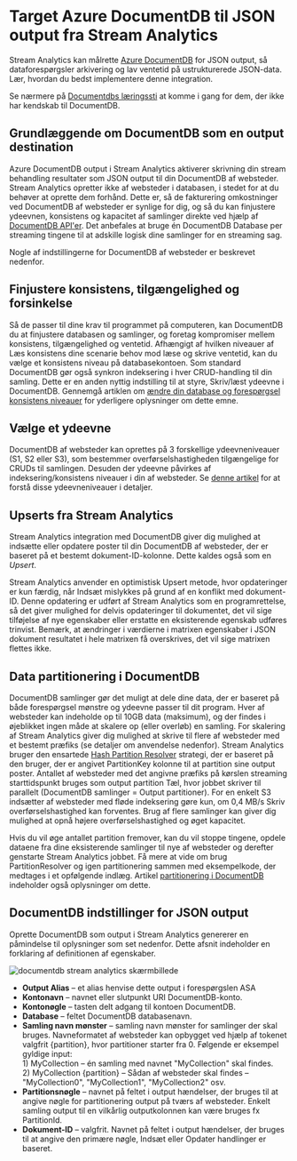 <properties
    pageTitle="JSON output til Stream Analytics | Microsoft Azure"
    description="Få mere at vide, hvordan Stream Analytics kan målrette Azure DocumentDB for JSON output for arkivering af data og lav ventetid forespørgsler på ustrukturerede JSON-data."
    keywords="JSON output"
    documentationCenter=""
    services="stream-analytics,documentdb"
    authors="jeffstokes72"
    manager="jhubbard"
    editor="cgronlun"/>

<tags
    ms.service="stream-analytics"
    ms.devlang="na"
    ms.topic="article"
    ms.tgt_pltfrm="na"
    ms.workload="data-services"
    ms.date="09/26/2016"
    ms.author="jeffstok"/>

# <a name="target-azure-documentdb-for-json-output-from-stream-analytics"></a>Target Azure DocumentDB til JSON output fra Stream Analytics

Stream Analytics kan målrette [Azure DocumentDB](https://azure.microsoft.com/services/documentdb/) for JSON output, så dataforespørgsler arkivering og lav ventetid på ustrukturerede JSON-data. Lær, hvordan du bedst implementere denne integration.

Se nærmere på [Documentdbs læringssti](https://azure.microsoft.com/documentation/learning-paths/documentdb/) at komme i gang for dem, der ikke har kendskab til DocumentDB.

## <a name="basics-of-documentdb-as-an-output-target"></a>Grundlæggende om DocumentDB som en output destination
Azure DocumentDB output i Stream Analytics aktiverer skrivning din stream behandling resultater som JSON output til din DocumentDB af websteder. Stream Analytics opretter ikke af websteder i databasen, i stedet for at du behøver at oprette dem forhånd. Dette er, så de fakturering omkostninger ved DocumentDB af websteder er synlige for dig, og så du kan finjustere ydeevnen, konsistens og kapacitet af samlinger direkte ved hjælp af [DocumentDB API'er](https://msdn.microsoft.com/library/azure/dn781481.aspx). Det anbefales at bruge én DocumentDB Database per streaming tingene til at adskille logisk dine samlinger for en streaming sag.

Nogle af indstillingerne for DocumentDB af websteder er beskrevet nedenfor.

## <a name="tune-consistency-availability-and-latency"></a>Finjustere konsistens, tilgængelighed og forsinkelse

Så de passer til dine krav til programmet på computeren, kan DocumentDB du at finjustere databasen og samlinger, og foretag kompromiser mellem konsistens, tilgængelighed og ventetid. Afhængigt af hvilken niveauer af Læs konsistens dine scenarie behov mod læse og skrive ventetid, kan du vælge et konsistens niveau på databasekontoen. Som standard DocumentDB gør også synkron indeksering i hver CRUD-handling til din samling. Dette er en anden nyttig indstilling til at styre, Skriv/læst ydeevne i DocumentDB. Gennemgå artiklen om [ændre din database og forespørgsel konsistens niveauer](../documentdb/documentdb-consistency-levels.md) for yderligere oplysninger om dette emne.

## <a name="choose-a-performance-level"></a>Vælge et ydeevne

DocumentDB af websteder kan oprettes på 3 forskellige ydeevneniveauer (S1, S2 eller S3), som bestemmer overførselshastigheden tilgængelige for CRUDs til samlingen. Desuden der ydeevne påvirkes af indeksering/konsistens niveauer i din af websteder. Se [denne artikel](../documentdb/documentdb-performance-levels.md) for at forstå disse ydeevneniveauer i detaljer.

## <a name="upserts-from-stream-analytics"></a>Upserts fra Stream Analytics

Stream Analytics integration med DocumentDB giver dig mulighed at indsætte eller opdatere poster til din DocumentDB af websteder, der er baseret på et bestemt dokument-ID-kolonne. Dette kaldes også som en *Upsert*.

Stream Analytics anvender en optimistisk Upsert metode, hvor opdateringer er kun færdig, når Indsæt mislykkes på grund af en konflikt med dokument-ID. Denne opdatering er udført af Stream Analytics som en programrettelse, så det giver mulighed for delvis opdateringer til dokumentet, det vil sige tilføjelse af nye egenskaber eller erstatte en eksisterende egenskab udføres trinvist. Bemærk, at ændringer i værdierne i matrixen egenskaber i JSON dokument resultatet i hele matrixen få overskrives, det vil sige matrixen flettes ikke.

## <a name="data-partitioning-in-documentdb"></a>Data partitionering i DocumentDB

DocumentDB samlinger gør det muligt at dele dine data, der er baseret på både forespørgsel mønstre og ydeevne passer til dit program. Hver af websteder kan indeholde op til 10GB data (maksimum), og der findes i øjeblikket ingen måde at skalere op (eller overløb) en samling. For skalering af Stream Analytics giver dig mulighed at skrive til flere af websteder med et bestemt præfiks (se detaljer om anvendelse nedenfor). Stream Analytics bruger den ensartede [Hash Partition Resolver](https://msdn.microsoft.com/library/azure/microsoft.azure.documents.partitioning.hashpartitionresolver.aspx) strategi, der er baseret på den bruger, der er angivet PartitionKey kolonne til at partition sine output poster. Antallet af websteder med det angivne præfiks på kørslen streaming starttidspunkt bruges som output partition Tæl, hvor jobbet skriver til parallelt (DocumentDB samlinger = Output partitioner). For en enkelt S3 indsætter af websteder med fløde indeksering gøre kun, om 0,4 MB/s Skriv overførselshastighed kan forventes. Brug af flere samlinger kan giver dig mulighed at opnå højere overførselshastighed og øget kapacitet.

Hvis du vil øge antallet partition fremover, kan du vil stoppe tingene, opdele dataene fra dine eksisterende samlinger til nye af websteder og derefter genstarte Stream Analytics jobbet. Få mere at vide om brug PartitionResolver og igen partitionering sammen med eksempelkode, der medtages i et opfølgende indlæg. Artikel [partitionering i DocumentDB](../articles/documentdb-partition-data.md#developing-a-partitioned-application) indeholder også oplysninger om dette.

## <a name="documentdb-settings-for-json-output"></a>DocumentDB indstillinger for JSON output

Oprette DocumentDB som output i Stream Analytics genererer en påmindelse til oplysninger som set nedenfor. Dette afsnit indeholder en forklaring af definitionen af egenskaber.

![documentdb stream analytics skærmbillede](media/stream-analytics-documentdb-output/stream-analytics-documentdb-output.png)  

-   **Output Alias** – et alias henvise dette output i forespørgslen ASA  
-   **Kontonavn** – navnet eller slutpunkt URI DocumentDB-konto.  
-   **Kontonøgle** – tasten delt adgang til kontoen DocumentDB.  
-   **Database** – feltet DocumentDB databasenavn.  
-   **Samling navn mønster** – samling navn mønster for samlinger der skal bruges. Navneformatet af websteder kan opbygget ved hjælp af tokenet valgfrit {partition}, hvor partitioner starter fra 0. Følgende er eksempel gyldige input:  
   1\) MyCollection – én samling med navnet "MyCollection" skal findes.  
   2\) MyCollection {partition} – Sådan af websteder skal findes – "MyCollection0", "MyCollection1", "MyCollection2" osv.  
-   **Partitionsnøgle** – navnet på feltet i output hændelser, der bruges til at angive nøgle for partitionering output på tværs af websteder. Enkelt samling output til en vilkårlig outputkolonnen kan være bruges fx PartitionId.  
-   **Dokument-ID** – valgfrit. Navnet på feltet i output hændelser, der bruges til at angive den primære nøgle, Indsæt eller Opdater handlinger er baseret.  
